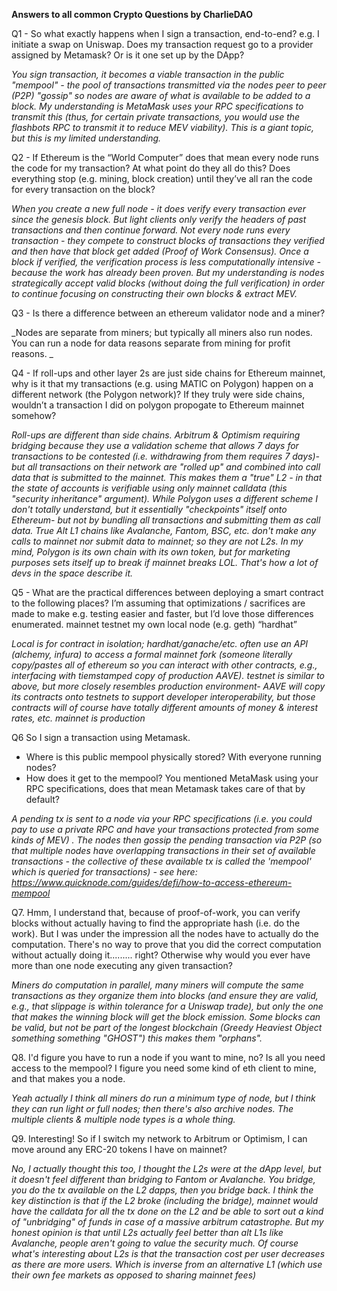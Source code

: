 **Answers to all common Crypto Questions by CharlieDAO**

Q1 - So what exactly happens when I sign a transaction, end-to-end? e.g. I initiate a swap on Uniswap. Does my transaction request go to a provider assigned by Metamask? Or is it one set up by the DApp?

_You sign transaction, it becomes a viable transaction in the public "mempool" - the pool of transactions transmitted via the nodes peer to peer (P2P) "gossip" so nodes are aware of what is available to be added to a block. My understanding is MetaMask uses your RPC specifications to transmit this (thus, for certain private transactions, you would use the flashbots RPC to transmit it to reduce MEV viability). This is a giant topic, but this is my limited understanding._

Q2 - If Ethereum is the “World Computer” does that mean every node runs the code for my transaction? At what point do they all do this? Does everything stop (e.g. mining, block creation) until they’ve all ran the code for every transaction on the block?

_When you create a new full node - it does verify every transaction ever since the genesis block. But light clients only verify the headers of past transactions and then continue forward. Not every node runs every transaction - they compete to construct blocks of transactions they verified and then have that block get added (Proof of Work Consensus). Once a block if verified, the verification process is less computationally intensive - because the work has already been proven. But my understanding is nodes strategically accept valid blocks (without doing the full verification) in order to continue focusing on constructing their own blocks & extract MEV._

Q3 - Is there a difference between an ethereum validator node and a miner? 

_Nodes are separate from miners; but typically all miners also run nodes. You can run a node for data reasons separate from mining for profit reasons. _

Q4 - If roll-ups and other layer 2s are just side chains for Ethereum mainnet, why is it that my transactions (e.g. using MATIC on Polygon) happen on a different network (the Polygon network)? If they truly were side chains, wouldn’t a transaction I did on polygon propogate to Ethereum mainnet somehow?

_Roll-ups are different than side chains. Arbitrum & Optimism requiring bridging because they use a validation scheme that allows 7 days for transactions to be contested (i.e. withdrawing from them requires 7 days)- but all transactions on their network are "rolled up" and combined into call data that is submitted to the mainnet. This makes them a "true" L2 - in that the state of accounts is verifiable using only mainnet calldata (this "security inheritance" argument). While Polygon uses a different scheme I don't totally understand, but it essentially "checkpoints" itself onto Ethereum- but not by bundling all transactions and submitting them as call data. True Alt L1 chains like Avalanche, Fantom, BSC, etc. don't make any calls to mainnet nor submit data to mainnet; so they are not L2s. In my mind, Polygon is its own chain with its own token, but for marketing purposes sets itself up to break if mainnet breaks LOL. That's how a lot of devs in the space describe it._

Q5 - What are the practical differences between deploying a smart contract to the following places? I’m assuming that optimizations / sacrifices are made to make e.g. testing easier and faster, but I’d love those differences enumerated. mainnet testnet my own local node (e.g. geth) “hardhat”

_Local is for contract in isolation; hardhat/ganache/etc. often use an API (alchemy, infura) to access a formal mainnet fork (someone literally copy/pastes all of ethereum so you can interact with other contracts, e.g., interfacing with tiemstamped copy of production AAVE). testnet is similar to above, but more closely resembles production environment- AAVE will copy its contracts onto testnets to support developer interoperability, but those contracts will of course have totally different amounts of money & interest rates, etc. mainnet is production_


Q6 So I sign a transaction using Metamask. 
- Where is this public mempool physically stored? With everyone running nodes?
- How does it get to the mempool? You mentioned MetaMask using your RPC specifications, does that mean Metamask takes care of that by default?

_A pending tx is sent to a node via your RPC specifications (i.e. you could pay to use a private RPC and have your transactions protected from some kinds of MEV) . The nodes then gossip the pending transaction via P2P (so that multiple nodes have overlapping transactions in their set of available transactions - the collective of these available tx is called the 'mempool' which is queried for transactions) - see here: https://www.quicknode.com/guides/defi/how-to-access-ethereum-mempool_

Q7. Hmm, I understand that, because of proof-of-work, you can verify blocks without actually having to find the appropriate hash (i.e. do the work). But I was under the impression all the nodes have to actually do the computation. There's no way to prove that you did the correct computation without actually doing it......... right? Otherwise why would you ever have more than one node executing any given transaction?

_Miners do computation in parallel, many miners will compute the same transactions as they organize them into blocks (and ensure they are valid, e.g., that slippage is within tolerance for a Uniswap trade), but only the one that makes the winning block will get the block emission. Some blocks can be valid, but not be part of the longest blockchain (Greedy Heaviest Object something something "GHOST") this makes them "orphans"._

Q8. I'd figure you have to run a node if you want to mine, no? Is all you need access to the mempool? I figure you need some kind of eth client to mine, and that makes you a node.

_Yeah actually I think all miners do run a minimum type of node, but I think they can run light or full nodes; then there's also archive nodes. The multiple clients & multiple node types is a whole thing._

Q9. Interesting! So if I switch my network to Arbitrum or Optimism, I can move around any ERC-20 tokens I have on mainnet?

_No, I actually thought this too, I thought the L2s were at the dApp level, but it doesn't feel different than bridging to Fantom or Avalanche. You bridge, you do the tx available on the L2 dapps, then you bridge back. I think the key distinction is that if the L2 broke (including the bridge), mainnet would have the calldata for all the tx done on the L2 and be able to sort out a kind of "unbridging" of funds in case of a massive arbitrum catastrophe. But my honest opinion is that until L2s actually feel better than alt L1s like Avalanche, people aren't going to value the security much. Of course what's interesting about L2s is that the transaction cost per user decreases as there are more users. Which is inverse from an alternative L1 (which use their own fee markets as opposed to sharing mainnet fees)_
